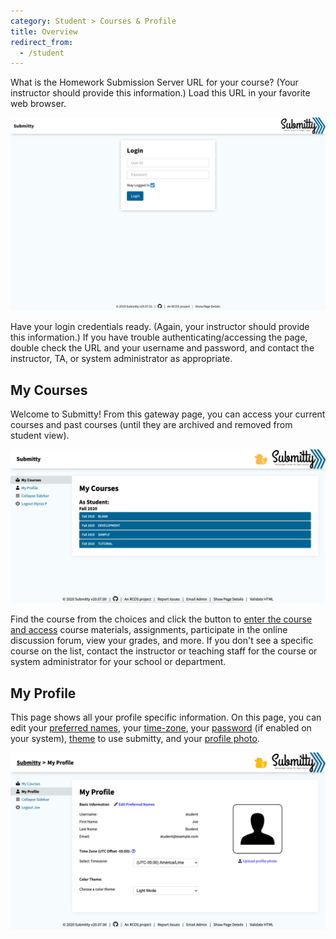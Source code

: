 ```yaml
---
category: Student > Courses & Profile
title: Overview
redirect_from:
  - /student
---
```


What is the Homework Submission Server URL for your course?  (Your
instructor should provide this information.)  Load this URL in your
favorite web browser.

![](/images/Login.png)

Have your login credentials ready.  (Again, your instructor should
provide this information.)  If you have trouble
authenticating/accessing the page, double check the URL and your
username and password, and contact the instructor, TA, or system
administrator as appropriate.


## My Courses

Welcome to Submitty!  From this gateway page, you can access your
current courses and past courses (until they are archived and removed
from student view).

![](/images/Homepage.png)

Find the course from the choices and click the button to
[enter the course and access](/student/account/navigation)
course materials,
assignments, participate in the online discussion forum, view your
grades, and more.
If you don't see a specific course on the list, contact the instructor
or teaching staff for the course or system administrator for your
school or department.



## My Profile

This page shows all your profile specific information. On this page,
you can edit your [preferred names](/student/account/preferred_name),
your [time-zone](/student/account/local_timezone),
your [password](/student/account/password) (if enabled on your system),
[theme](/student/account/theme) to use submitty,
and your [profile photo](/student/account/photo).


![](/images/student/user_profile.png)  



